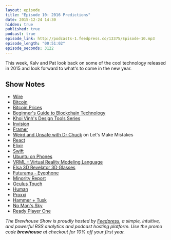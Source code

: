 ```yaml
---
layout: episode
title: "Episode 10: 2016 Predictions"
date: 2015-12-24 14:30
hidden: true
published: true
podcast: true
episode_link: http://podcasts-1.feedpress.co/13375/Episode-10.mp3
episode_length: "00:51:02"
episode_seconds: 3122
---
```


This week, Kalv and Pat look back on some of the cool technology released in 2015 and look forward to what's to come in the new year.

<!-- break -->

## Show Notes

- [Wire](https://wire.com)
- [Bitcoin](https://bitcoin.org/en/)
- [Bitcoin Prices](http://www.coindesk.com/price/)
- [Beginner's Guide to Blockchain Technology](https://en.wikipedia.org/wiki/Block_chain_(database))
- [Khoi Vinh's Design Tools Series](http://www.subtraction.com/2015/12/23/design-tools-news-no-8/)
- [Invision](http://www.invisionapp.com)
- [Framer](http://framerjs.com)
- [Weird and Unsafe with Dr Chuck](http://soundcloud.com/lets-make-mistakes/163-weird-and-unsafe-with-dr-chuck) on Let's Make Mistakes
- [React](http://reactjs.com)
- [Elixir](http://elixir-lang.org)
- [Swift](https://developer.apple.com/swift/)
- [Ubuntu on Phones](http://ubuntu.com/phone)
- [VRML - Virtual Reality Modeling Language](https://en.wikipedia.org/wiki/VRML)
- [Elsa 3D Revelator 3D Glasses](http://www.xbitlabs.com/articles/graphics/display/elsa-revelator.html)
- [Futurama - Eyephone](https://www.youtube.com/watch?v=eJyMEkb_8to)
- [Minority Report](http://www.imdb.com/title/tt0181689/)
- [Oculus Touch](https://www.oculus.com/en-us/rift/#oculus-touch)
- [Human](http://www.ishuman.co)
- [Proxxi](https://thoughts.ishuman.co/our-first-product-graduation-proxxi-67228b8ecb04#.cr5et8fnr)
- [Hammer + Tusk](http://hammerandtusk.com)
- [No Man's Sky](https://www.youtube.com/watch?v=ueBCC1PCf84)
- [Ready Player One](http://www.amazon.com/Ready-Player-One-A-Novel/dp/0307887448)

*The Brewhouse Show is proudly hosted by [Feedpress][FP], a simple, intuitive, and powerful RSS analytics and podcast hosting platform. Use the promo code **brewhouse** at checkout for 10% off your first year.*

[FP]: http://feed.press
[TBS]: http://brewhouse.io/show/